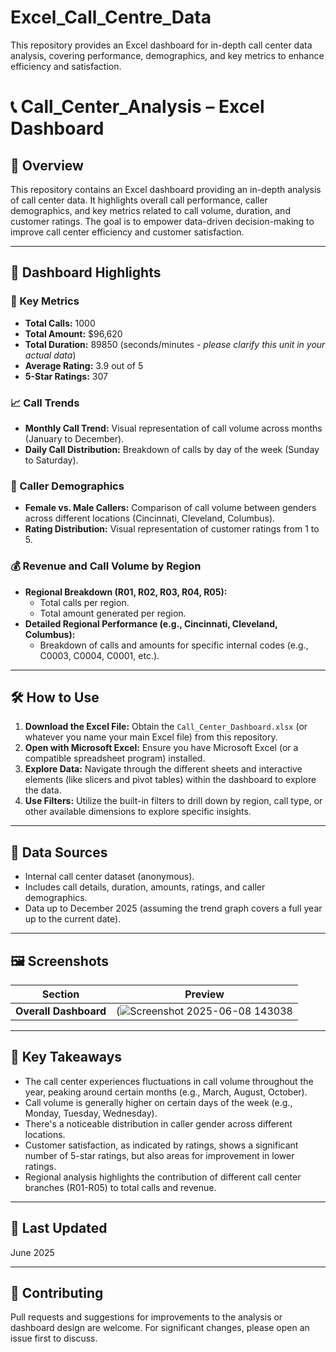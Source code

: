 # Excel_Call_Centre_Data
This repository provides an Excel dashboard for in-depth call center data analysis, covering performance, demographics, and key metrics to enhance efficiency and satisfaction.
# 📞 Call_Center_Analysis – Excel Dashboard

## 📘 Overview
This repository contains an Excel dashboard providing an in-depth analysis of call center data. It highlights overall call performance, caller demographics, and key metrics related to call volume, duration, and customer ratings. The goal is to empower data-driven decision-making to improve call center efficiency and customer satisfaction.

---

## 🚀 Dashboard Highlights

### 🔢 Key Metrics
- **Total Calls:** 1000
- **Total Amount:** $96,620
- **Total Duration:** 89850 (seconds/minutes - *please clarify this unit in your actual data*)
- **Average Rating:** 3.9 out of 5
- **5-Star Ratings:** 307

### 📈 Call Trends
- **Monthly Call Trend:** Visual representation of call volume across months (January to December).
- **Daily Call Distribution:** Breakdown of calls by day of the week (Sunday to Saturday).

### 👥 Caller Demographics
- **Female vs. Male Callers:** Comparison of call volume between genders across different locations (Cincinnati, Cleveland, Columbus).
- **Rating Distribution:** Visual representation of customer ratings from 1 to 5.

### 💰 Revenue and Call Volume by Region
- **Regional Breakdown (R01, R02, R03, R04, R05):**
    - Total calls per region.
    - Total amount generated per region.
- **Detailed Regional Performance (e.g., Cincinnati, Cleveland, Columbus):**
    - Breakdown of calls and amounts for specific internal codes (e.g., C0003, C0004, C0001, etc.).

---

## 🛠 How to Use
1.  **Download the Excel File:** Obtain the `Call_Center_Dashboard.xlsx` (or whatever you name your main Excel file) from this repository.
2.  **Open with Microsoft Excel:** Ensure you have Microsoft Excel (or a compatible spreadsheet program) installed.
3.  **Explore Data:** Navigate through the different sheets and interactive elements (like slicers and pivot tables) within the dashboard to explore the data.
4.  **Use Filters:** Utilize the built-in filters to drill down by region, call type, or other available dimensions to explore specific insights.

---

## 📂 Data Sources
-   Internal call center dataset (anonymous).
-   Includes call details, duration, amounts, ratings, and caller demographics.
-   Data up to December 2025 (assuming the trend graph covers a full year up to the current date).

---

## 🖼 Screenshots

| Section | Preview |
|--------|---------|
| **Overall Dashboard** | (![Screenshot 2025-06-08 143038](https://github.com/user-attachments/assets/d8071ab7-b6dd-4a1e-b4b9-6249ec59de9d)
---

## 🧠 Key Takeaways
-   The call center experiences fluctuations in call volume throughout the year, peaking around certain months (e.g., March, August, October).
-   Call volume is generally higher on certain days of the week (e.g., Monday, Tuesday, Wednesday).
-   There's a noticeable distribution in caller gender across different locations.
-   Customer satisfaction, as indicated by ratings, shows a significant number of 5-star ratings, but also areas for improvement in lower ratings.
-   Regional analysis highlights the contribution of different call center branches (R01-R05) to total calls and revenue.

---

## 📅 Last Updated
June 2025

---

## 🤝 Contributing
Pull requests and suggestions for improvements to the analysis or dashboard design are welcome. For significant changes, please open an issue first to discuss.
